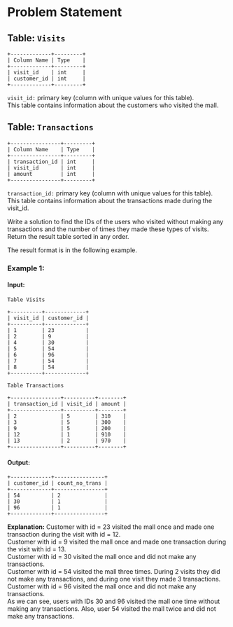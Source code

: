 
# Problem Statement
## Table:  `Visits`
```
+-------------+---------+
| Column Name | Type    |
+-------------+---------+
| visit_id    | int     |
| customer_id | int     |
+-------------+---------+
```
`visit_id:` primary key (column with unique values for this table).\
This table contains information about the customers who visited the mall.

## Table:  `Transactions`
```
+----------------+---------+
| Column Name    | Type    |
+----------------+---------+
| transaction_id | int     |
| visit_id       | int     |
| amount         | int     |
+----------------+---------+
```
`transaction_id:` primary key (column with unique values for this table).\
This table contains information about the transactions made during the visit_id.

Write a solution to find the IDs of the users who visited without making any transactions and the number of times they made these types of visits. Return the result table sorted in  any order.

The result format is in the following example.

### Example 1:
#### Input:
`Table Visits`
```
+----------+-------------+
| visit_id | customer_id |
+----------+-------------+
| 1        | 23          |
| 2        | 9           |
| 4        | 30          |
| 5        | 54          |
| 6        | 96          |
| 7        | 54          |
| 8        | 54          |
+----------+-------------+
```

`Table Transactions`
```
+----------------+----------+--------+
| transaction_id | visit_id | amount |
+----------------+----------+--------+
| 2              | 5        | 310    |
| 3              | 5        | 300    |
| 9              | 5        | 200    |
| 12             | 1        | 910    |
| 13             | 2        | 970    |
+----------------+----------+--------+
```
#### Output:
```
+-------------+----------------+
| customer_id | count_no_trans |
+-------------+----------------+
| 54          | 2              |
| 30          | 1              |
| 96          | 1              |
+-------------+----------------+
```
**Explanation:** 
Customer with id = 23 visited the mall once and made one transaction during the visit with id = 12.\
Customer with id = 9 visited the mall once and made one transaction during the visit with id = 13.\
Customer with id = 30 visited the mall once and did not make any transactions.\
Customer with id = 54 visited the mall three times. During 2 visits they did not make any transactions, and during one visit they made 3 transactions.\
Customer with id = 96 visited the mall once and did not make any transactions.\
As we can see, users with IDs 30 and 96 visited the mall one time without making any transactions. Also, user 54 visited the mall twice and did not make any transactions.
